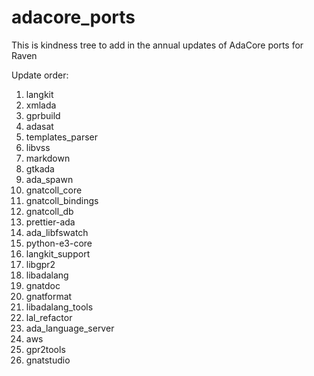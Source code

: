# adacore_ports
This is kindness tree to add in the annual updates of AdaCore ports for Raven

Update order:

1. langkit
2. xmlada
3. gprbuild
4. adasat
5. templates_parser
6. libvss
7. markdown
8. gtkada
9. ada_spawn
10. gnatcoll_core
11. gnatcoll_bindings
12. gnatcoll_db
13. prettier-ada
14. ada_libfswatch
15. python-e3-core
16. langkit_support
17. libgpr2
18. libadalang
19. gnatdoc
20. gnatformat
21. libadalang_tools
22. lal_refactor
23. ada_language_server
24. aws
25. gpr2tools
26. gnatstudio
